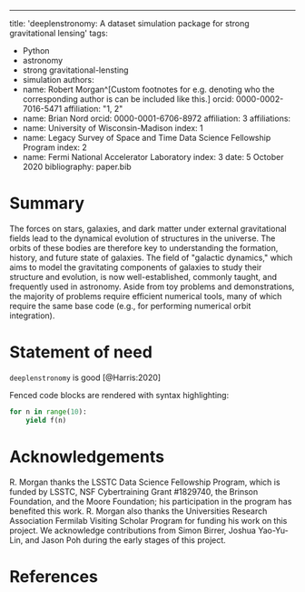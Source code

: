---
title: 'deeplenstronomy: A dataset simulation package for strong gravitational lensing'
tags:
  - Python
  - astronomy
  - strong gravitational-lensting
  - simulation
authors:
  - name: Robert Morgan^[Custom footnotes for e.g. denoting who the corresponding author is can be included like this.]
    orcid: 0000-0002-7016-5471
    affiliation: "1, 2" 
  - name: Brian Nord
    orcid: 0000-0001-6706-8972
    affiliation: 3
affiliations:
 - name: University of Wisconsin-Madison
   index: 1
 - name: Legacy Survey of Space and Time Data Science Fellowship Program
   index: 2
 - name: Fermi National Accelerator Laboratory
   index: 3
date: 5 October 2020
bibliography: paper.bib

# Summary

The forces on stars, galaxies, and dark matter under external gravitational
fields lead to the dynamical evolution of structures in the universe. The orbits
of these bodies are therefore key to understanding the formation, history, and
future state of galaxies. The field of "galactic dynamics," which aims to model
the gravitating components of galaxies to study their structure and evolution,
is now well-established, commonly taught, and frequently used in astronomy.
Aside from toy problems and demonstrations, the majority of problems require
efficient numerical tools, many of which require the same base code (e.g., for
performing numerical orbit integration).

# Statement of need 

`deeplenstronomy` is good [@Harris:2020]


Fenced code blocks are rendered with syntax highlighting:
```python
for n in range(10):
    yield f(n)
```	

# Acknowledgements

R. Morgan thanks the LSSTC Data Science Fellowship Program, which is funded by LSSTC, NSF Cybertraining Grant #1829740, the Brinson Foundation, and the Moore Foundation; his participation in the program has benefited this work. R. Morgan also thanks the Universities Research Association Fermilab Visiting Scholar Program for funding his work on this project. We acknowledge contributions from Simon Birrer, Joshua Yao-Yu-Lin, and Jason Poh during the early stages of this project.

# References
